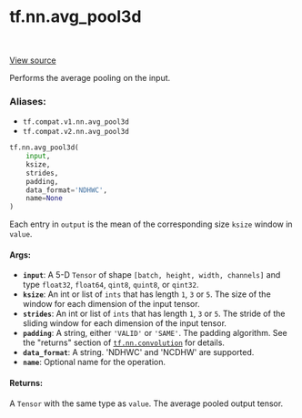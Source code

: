 <div itemscope itemtype="http://developers.google.com/ReferenceObject">
<meta itemprop="name" content="tf.nn.avg_pool3d" />
<meta itemprop="path" content="Stable" />
</div>

# tf.nn.avg_pool3d

<!-- Insert buttons -->

<table class="tfo-notebook-buttons tfo-api" align="left">
</table>

<a target="_blank" href="/code/stable/tensorflow/python/ops/nn_ops.py">View source</a>



<!-- Start diff -->
Performs the average pooling on the input.

### Aliases:

* `tf.compat.v1.nn.avg_pool3d`
* `tf.compat.v2.nn.avg_pool3d`


``` python
tf.nn.avg_pool3d(
    input,
    ksize,
    strides,
    padding,
    data_format='NDHWC',
    name=None
)
```



<!-- Placeholder for "Used in" -->

Each entry in `output` is the mean of the corresponding size `ksize`
window in `value`.

#### Args:


* <b>`input`</b>: A 5-D `Tensor` of shape `[batch, height, width, channels]` and type
  `float32`, `float64`, `qint8`, `quint8`, or `qint32`.
* <b>`ksize`</b>: An int or list of `ints` that has length `1`, `3` or `5`. The size of
  the window for each dimension of the input tensor.
* <b>`strides`</b>: An int or list of `ints` that has length `1`, `3` or `5`. The
  stride of the sliding window for each dimension of the input tensor.
* <b>`padding`</b>: A string, either `'VALID'` or `'SAME'`. The padding algorithm.
  See the "returns" section of <a href="../../tf/nn/convolution.md"><code>tf.nn.convolution</code></a> for details.
* <b>`data_format`</b>: A string. 'NDHWC' and 'NCDHW' are supported.
* <b>`name`</b>: Optional name for the operation.


#### Returns:

A `Tensor` with the same type as `value`.  The average pooled output tensor.
